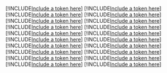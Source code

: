 [!INCLUDE[Include a token here](refs1537173514230/r1.md)]
[!INCLUDE[Include a token here](refs1537173514230/r2.md)]
[!INCLUDE[Include a token here](refs1537173514230/r3.md)]
[!INCLUDE[Include a token here](refs1537173514230/r4.md)]
[!INCLUDE[Include a token here](refs1537173514230/r5.md)]
[!INCLUDE[Include a token here](refs1537173514230/r6.md)]
[!INCLUDE[Include a token here](refs1537173514230/r7.md)]
[!INCLUDE[Include a token here](refs1537173514230/r8.md)]
[!INCLUDE[Include a token here](refs1537173514230/r9.md)]
[!INCLUDE[Include a token here](refs1537173514230/r10.md)]
[!INCLUDE[Include a token here](refs1537173514230/r11.md)]
[!INCLUDE[Include a token here](refs1537173514230/r12.md)]
[!INCLUDE[Include a token here](refs1537173514230/r13.md)]
[!INCLUDE[Include a token here](refs1537173514230/r14.md)]
[!INCLUDE[Include a token here](refs1537173514230/r15.md)]
[!INCLUDE[Include a token here](refs1537173514230/r16.md)]
[!INCLUDE[Include a token here](refs1537173514230/r17.md)]
[!INCLUDE[Include a token here](refs1537173514230/r18.md)]
[!INCLUDE[Include a token here](refs1537173514230/r19.md)]
[!INCLUDE[Include a token here](refs1537173514230/r20.md)]
